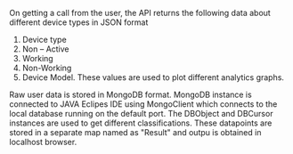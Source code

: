 On getting a call from the user, the API returns the following data about different device types in JSON format 
  1. Device type 
  2. Non – Active
  3. Working 
  4. Non-Working
  5. Device Model.
These values are used to plot different analytics graphs. 

Raw user data is stored in MongoDB format. MongoDB instance is connected to JAVA Eclipes IDE using MongoClient which connects to the local database running on the default port. The DBObject and DBCursor instances are used to get different classifications. 
These datapoints are stored in a separate map named as "Result" and outpu is obtained in localhost browser.
